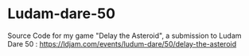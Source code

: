 # Ludam-dare-50
Source Code for my game "Delay the Asteroid", a submission to Ludam Dare 50 : https://ldjam.com/events/ludum-dare/50/delay-the-asteroid
